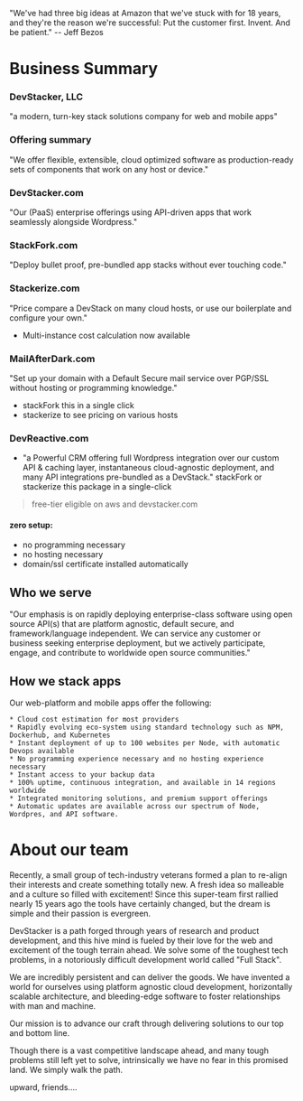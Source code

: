 "We've had three big ideas at Amazon that we've stuck with for 18 years, and they're the reason we're successful: Put the customer first. Invent. And be patient."  -- Jeff Bezos


# Business Summary

### DevStacker, LLC
"a modern, turn-key stack solutions company for web and mobile apps"

### Offering summary
"We offer flexible, extensible, cloud optimized software as production-ready sets of components that work on any host or device."

### DevStacker.com
"Our (PaaS) enterprise offerings using API-driven apps that work seamlessly alongside Wordpress."

### StackFork.com
"Deploy bullet proof, pre-bundled app stacks without ever touching code."

### Stackerize.com
"Price compare a DevStack on many cloud hosts, or use our boilerplate and configure your own."
 -  Multi-instance cost calculation now available

### MailAfterDark.com
"Set up your domain with a Default Secure mail service over PGP/SSL without hosting or programming knowledge."
-  stackFork this in a single click
-  stackerize to see pricing on various hosts

### DevReactive.com

* "a Powerful CRM offering full Wordpress integration over our custom API & caching layer, instantaneous cloud-agnostic deployment, and many API integrations pre-bundled as a DevStack."
stackFork or stackerize this package in a single-click


> free-tier eligible on aws and devstacker.com
#### zero setup:
   - no programming necessary
   - no hosting necessary
   - domain/ssl certificate installed automatically

## Who we serve
"Our emphasis is on rapidly deploying enterprise-class software using open source API(s) that are platform agnostic, default secure, and framework/language independent.  We can service any customer or business seeking enterprise deployment, but we actively participate, engage, and contribute to worldwide open source communities."

## How we stack apps
Our web-platform and mobile apps offer the following:

	* Cloud cost estimation for most providers
	* Rapidly evolving eco-system using standard technology such as NPM, Dockerhub, and Kubernetes
	* Instant deployment of up to 100 websites per Node, with automatic Devops available
	* No programming experience necessary and no hosting experience necessary
	* Instant access to your backup data
	* 100% uptime, continuous integration, and available in 14 regions worldwide
	* Integrated monitoring solutions, and premium support offerings
	* Automatic updates are available across our spectrum of Node, Wordpres, and API software.


# About our team

   Recently, a small group of tech-industry veterans formed a plan to re-align their interests and create something totally new.  A fresh idea so malleable and a culture so filled with excitement!   Since this super-team first rallied nearly 15 years ago the tools have certainly changed, but the dream is simple and their passion is evergreen.
 
   DevStacker is a path forged through years of research and product development, and this hive mind is fueled by their love for the web and excitement of the tough terrain ahead.  We solve some of the toughest tech problems, in a notoriously difficult development world called "Full Stack".

   We are incredibly persistent and can deliver the goods.   We have invented a world for ourselves using platform agnostic cloud development, horizontally scalable architecture, and bleeding-edge software to foster relationships with man and machine.

Our mission is to advance our craft through delivering solutions to our top and bottom line.
 
   Though there is a vast competitive landscape ahead, and many tough problems still left yet to solve, intrinsically we have no fear in this promised land.   We simply walk the path.

upward, friends....  




